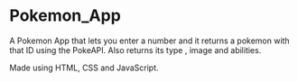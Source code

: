 # Pokemon_App
A Pokemon App that lets you enter a number and it returns a pokemon with that ID using the PokeAPI.
Also returns its type , image and abilities.

  Made using HTML, CSS and JavaScript.
